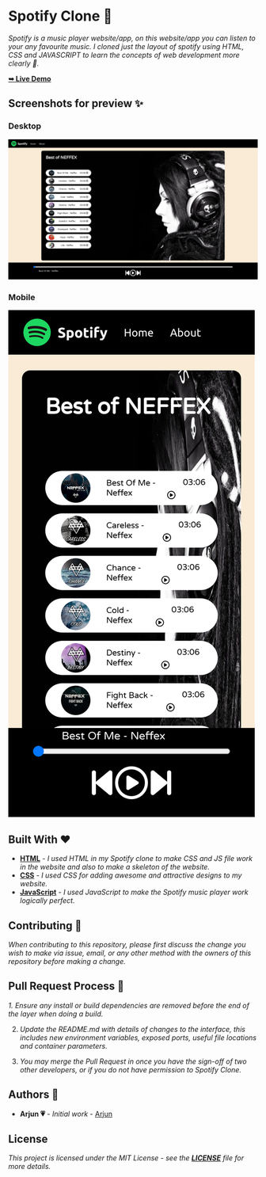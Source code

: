 # Spotify Clone 🎵

_Spotify is a music player website/app, on this website/app you can listen to your any favourite music. I cloned just the layout of spotify using HTML, CSS and JAVASCRIPT to learn the concepts of web development more clearly 🖤._

  <a href="https://thestylishguy.github.io/SpotifyClone/"><strong>➥ Live Demo</strong></a>

## Screenshots for preview ✨

### Desktop

![desktop](desktop.png)

### Mobile

![mobile](mobile.png)

## Built With ❤️

* [**HTML**](https://en.wikipedia.org/wiki/HTML) - _I used HTML in my Spotify clone to make CSS and JS file work in the website and also to make a skeleton of the website._
* [**CSS**](https://en.wikipedia.org/wiki/CSS) - _I used CSS for adding awesome and attractive designs to my website._
* [**JavaScript**](https://en.wikipedia.org/wiki/JavaScript) - _I used JavaScript to make the Spotify music player work logically perfect._

## Contributing 🥀

_When contributing to this repository, please first discuss the change you wish to make via issue, email, or any other method with the owners of this repository before making a change._

## Pull Request Process 🌟

_1. Ensure any install or build dependencies are removed before the end of the layer when doing a build._

2. _Update the README.md with details of changes to the interface, this includes new environment variables, exposed ports, useful file locations and container parameters._

3. _You may merge the Pull Request in once you have the sign-off of two other developers, or if you do not have permission to Spotify Clone._

## Authors 💜

* **Arjun 💗** - *Initial work* - [Arjun](https://github.com/thestylishguy)

## License

_This project is licensed under the MIT License - see the [**LICENSE**](https://github.com/thestylishguy/SpotifyClone/blob/d76390d06494470eebaa714c26e6dfe3b0001047/LICENSE) file for more details._
